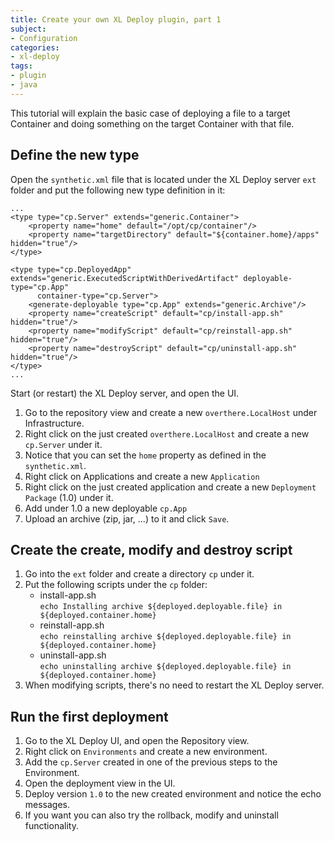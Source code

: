 ```yaml
---
title: Create your own XL Deploy plugin, part 1
subject:
- Configuration
categories:
- xl-deploy
tags:
- plugin
- java
---
```


This tutorial will explain the basic case of deploying a file to a target Container and doing something on the target Container with that file. 

## Define the new type ##

Open the `synthetic.xml` file that is located under the XL Deploy server `ext` folder and put the following new type definition in it:

	...
	<type type="cp.Server" extends="generic.Container">
	    <property name="home" default="/opt/cp/container"/>
	    <property name="targetDirectory" default="${container.home}/apps" hidden="true"/>
	</type>

	<type type="cp.DeployedApp" extends="generic.ExecutedScriptWithDerivedArtifact" deployable-type="cp.App"
	      container-type="cp.Server">
	    <generate-deployable type="cp.App" extends="generic.Archive"/>
	    <property name="createScript" default="cp/install-app.sh" hidden="true"/>
	    <property name="modifyScript" default="cp/reinstall-app.sh" hidden="true"/>
	    <property name="destroyScript" default="cp/uninstall-app.sh" hidden="true"/>
	</type>
	...

Start (or restart) the XL Deploy server, and open the UI. 

1. Go to the repository view and create a new `overthere.LocalHost` under Infrastructure.
2. Right click on the just created `overthere.LocalHost` and create a new `cp.Server` under it.
3. Notice that you can set the `home` property as defined in the `synthetic.xml`.
4. Right click on Applications and create a new `Application`
5. Right click on the just created application and create a new `Deployment Package` (1.0) under it.
6. Add under 1.0 a new deployable `cp.App`
7. Upload an archive (zip, jar, ...) to it and click `Save`.

## Create the create, modify and destroy script ##

1. Go into the `ext` folder and create a directory `cp` under it.
2. Put the following scripts under the `cp` folder:
	* install-app.sh    
	`echo Installing archive ${deployed.deployable.file} in ${deployed.container.home}`
	* reinstall-app.sh    
	`echo reinstalling archive ${deployed.deployable.file} in ${deployed.container.home}`
	* uninstall-app.sh    
	`echo uninstalling archive ${deployed.deployable.file} in ${deployed.container.home}`
3. When modifying scripts, there's no need to restart the XL Deploy server.

## Run the first deployment ##

1. Go to the XL Deploy UI, and open the Repository view.
2. Right click on `Environments` and create a new environment.
3. Add the `cp.Server` created in one of the previous steps to the Environment.
4. Open the deployment view in the UI.
5. Deploy version `1.0` to the new created environment and notice the echo messages.
6. If you want you can also try the rollback, modify and uninstall functionality.
